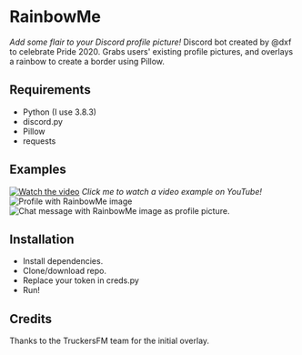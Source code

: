 ﻿# RainbowMe
*Add some flair to your Discord profile picture!*
Discord bot created by @dxf to celebrate Pride 2020. Grabs users' existing profile pictures, and overlays a rainbow to create a border using Pillow.
## Requirements
- Python (I use 3.8.3)
- discord.py
- Pillow
- requests
## Examples
[![Watch the video](https://img.youtube.com/vi/19LUEVoxl8k/maxresdefault.jpg)](https://youtu.be/19LUEVoxl8k)
*Click me to watch a video example on YouTube!*
![Profile with RainbowMe image](https://downloadmoredownloads.download/i/ttfy.png)
![Chat message with RainbowMe image as profile picture.](https://downloadmoredownloads.download/i/22kr.png)
## Installation
- Install dependencies.
- Clone/download repo.
- Replace your token in creds.py
- Run!
## Credits
Thanks to the TruckersFM team for the initial overlay.
